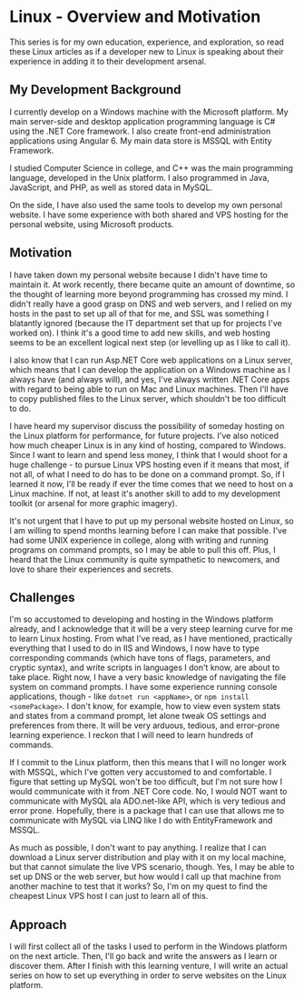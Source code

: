 # Linux - Overview and Motivation

This series is for my own education, experience, and exploration, so read these Linux articles as if a developer new to Linux is speaking about
their experience in adding it to their development arsenal.

## My Development Background

I currently develop on a Windows machine with the Microsoft platform. My main server-side and desktop application programming language is C# using
the .NET Core framework. I also create front-end administration applications using Angular 6. My main data store is MSSQL with Entity Framework.

I studied Computer Science in college, and C++ was the main programming language, developed in the Unix platform. I also programmed in Java,
JavaScript, and PHP, as well as stored data in MySQL.

On the side, I have also used the same tools to develop my own personal website. I have some experience with both shared and VPS hosting for the
personal website, using Microsoft products.

## Motivation

I have taken down my personal website because I didn't have time to maintain it. At work recently, there became quite an amount of downtime, so the
thought of learning more beyond programming has crossed my mind. I didn't really have a good grasp on DNS and web servers, and I relied on my hosts
in the past to set up all of that for me, and SSL was something I blatantly ignored (because the IT department set that up for projects I've worked
on). I think it's a good time to add new skills, and web hosting seems to be an excellent logical next step (or levelling up as I like to call it).

I also know that I can run Asp.NET Core web applications on a Linux server, which means that I can develop the application on a Windows machine as
I always have (and always will), and yes, I've always written .NET Core apps with regard to being able to run on Mac and Linux machines. Then I'll
have to copy published files to the Linux server, which shouldn't be too difficult to do.

I have heard my supervisor discuss the possibility of someday hosting on the Linux platform for performance, for future projects. I've also noticed
how much cheaper Linux is in any kind of hosting, compared to Windows. Since I want to learn and spend less money, I think that I would shoot for
a huge challenge - to pursue Linux VPS hosting even if it means that most, if not all, of what I need to do has to be done on a command prompt. So,
if I learned it now, I'll be ready if ever the time comes that we need to host on a Linux machine. If not, at least it's another skill to add to
my development toolkit (or arsenal for more graphic imagery).

It's not urgent that I have to put up my personal website hosted on Linux, so I am willing to spend months learning before I can make that possible.
I've had some UNIX experience in college, along with writing and running programs on command prompts, so I may be able to pull this off. Plus, I
heard that the Linux community is quite sympathetic to newcomers, and love to share their experiences and secrets.

## Challenges

I'm so accustomed to developing and hosting in the Windows platform already, and I acknowledge that it will be a very steep learning curve for me to
learn Linux hosting. From what I've read, as I have mentioned, practically everything that I used to do in IIS and Windows, I now have to type
corresponding commands (which have tons of flags, parameters, and cryptic syntax), and write scripts in languages I don't know, are about to take
place. Right now, I have a very basic knowledge of navigating the file system on command prompts. I have some experience running
console applications, though - like `dotnet run <appName>`, or `npm install <somePackage>`. I don't know, for example, how to view even
system stats and states from a command prompt, let alone tweak OS settings and preferences from there. It will be very arduous, tedious, and 
error-prone learning experience. I reckon that I will need to learn hundreds of commands.

If I commit to the Linux platform, then this means that I will no longer work with MSSQL, which I've gotten very accustomed to and comfortable.
I figure that setting up MySQL won't be too difficult, but I'm not sure how I would communicate with it from .NET Core code. No, I would NOT want
to communicate with MySQL ala ADO.net-like API, which is very tedious and error prone. Hopefully, there is a package that I can use that allows
me to communicate with MySQL via LINQ like I do with EntityFramework and MSSQL.

As much as possible, I don't want to pay anything. I realize that I can download a Linux server distribution and play with it on my local machine,
but that cannot simulate the live VPS scenario, though. Yes, I may be able to set up DNS or the web server, but how would I call up that machine
from another machine to test that it works? So, I'm on my quest to find the cheapest Linux VPS host I can just to learn all of this.

## Approach

I will first collect all of the tasks I used to perform in the Windows platform on the next article. Then, I'll go back and write the answers
as I learn or discover them. After I finish with this learning venture, I will write an actual series on how to set up everything in order to
serve websites on the Linux platform.

